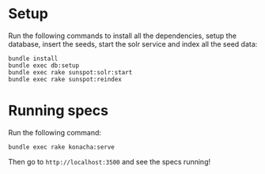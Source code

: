 # Setup

Run the following commands to install all the dependencies, setup the database, insert the seeds, start the solr service and index all the seed data:

    bundle install
    bundle exec db:setup
    bundle exec rake sunspot:solr:start
    bundle exec rake sunspot:reindex

# Running specs

Run the following command:

    bundle exec rake konacha:serve

Then go to `http://localhost:3500` and see the specs running!